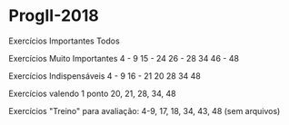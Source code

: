 # ProgII-2018

Exercícios Importantes
	Todos
	
Exercícios Muito Importantes
	4 - 9
	15 - 24
	26 - 28
	34
	46 - 48
		
Exercícios Indispensáveis
	4 - 9
	16 - 21
	20
	28
	34
	48
	
Exercícios valendo 1 ponto
	20, 21, 28, 34, 48

Exercícios "Treino" para avaliação:
	4-9, 17, 18, 34, 43, 48 (sem arquivos)